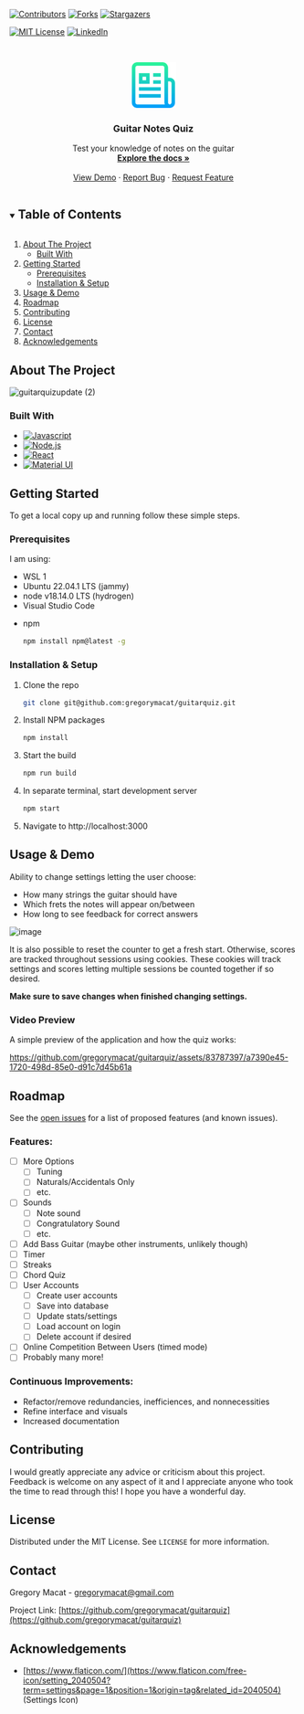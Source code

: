 <!--
*** Thanks for checking out the Best-README-Template. If you have a suggestion
*** that would make this better, please fork the repo and create a pull request
*** or simply open an issue with the tag "enhancement".
*** Thanks again! Now go create something AMAZING! :D
-->



<!-- PROJECT SHIELDS -->
<!--
*** I'm using markdown "reference style" links for readability.
*** Reference links are enclosed in brackets [ ] instead of parentheses ( ).
*** See the bottom of this document for the declaration of the reference variables
*** for contributors-url, forks-url, etc. This is an optional, concise syntax you may use.
*** https://www.markdownguide.org/basic-syntax/#reference-style-links
-->
[![Contributors][contributors-shield]][contributors-url]
[![Forks][forks-shield]][forks-url]
[![Stargazers][stars-shield]][stars-url]
<!-- [![Issues][issues-shield]][issues-url] -->
[![MIT License][license-shield]][license-url]
[![LinkedIn][linkedin-shield]][linkedin-url]



<!-- PROJECT LOGO -->
<br />
<p align="center">
  <a href="https://github.com/gregorymacat/guitarquiz">
    <img src="images/logo.png" alt="Logo" width="80" height="80">
  </a>

  <h3 align="center">Guitar Notes Quiz</h3>

  <p align="center">
    Test your knowledge of notes on the guitar
    <br />
    <a href="https://github.com/gregorymacat/guitarquiz"><strong>Explore the docs »</strong></a>
    <br />
    <br />
    <a href="https://github.com/gregorymacat/guitarquiz">View Demo</a>
    ·
    <a href="https://github.com/gregorymacat/guitarquiz/issues">Report Bug</a>
    ·
    <a href="https://github.com/gregorymacat/guitarquiz/issues">Request Feature</a>
  </p>
</p>



<!-- TABLE OF CONTENTS -->
<details open="open">
  <summary><h2 style="display: inline-block">Table of Contents</h2></summary>
  <ol>
    <li>
      <a href="#about-the-project">About The Project</a>
      <ul>
        <li><a href="#built-with">Built With</a></li>
      </ul>
    </li>
    <li>
      <a href="#getting-started">Getting Started</a>
      <ul>
        <li><a href="#prerequisites">Prerequisites</a></li>
        <li><a href="#installation--setup">Installation & Setup</a></li>
      </ul>
    </li>
    <li><a href="#usage--demo">Usage & Demo</a></li>
    <li><a href="#roadmap">Roadmap</a></li>
    <li><a href="#contributing">Contributing</a></li>
    <li><a href="#license">License</a></li>
    <li><a href="#contact">Contact</a></li>
    <li><a href="#acknowledgements">Acknowledgements</a></li>
  </ol>
</details>



<!-- ABOUT THE PROJECT -->
## About The Project
![guitarquizupdate (2)](https://github.com/gregorymacat/guitarquiz/assets/83787397/4d7cedf5-d55d-4b63-ba60-50f710b054b2)

### Built With
* [![Javascript][Javascript]][Javascript-url]
* [![Node.js][Node.js]][Node.js-url]
* [![React][React.js]][React-url]
* [![Material UI][MaterialUI]][MaterialUI-url]

<!-- GETTING STARTED -->
## Getting Started

To get a local copy up and running follow these simple steps.

### Prerequisites

I am using:
- WSL 1
- Ubuntu 22.04.1 LTS (jammy)
- node v18.14.0 LTS (hydrogen)
- Visual Studio Code
* npm
  ```sh
  npm install npm@latest -g
  ```

<!-- Installation & Setup -->
### Installation & Setup

1. Clone the repo
   ```sh
   git clone git@github.com:gregorymacat/guitarquiz.git
   ```
2. Install NPM packages
   ```sh
   npm install
   ```
3. Start the build
   ```sh
   npm run build
   ```
4. In separate terminal, start development server
   ```sh
   npm start
   ```
5. Navigate to http://localhost:3000


<!-- USAGE EXAMPLES -->
## Usage & Demo
Ability to change settings letting the user choose:
- How many strings the guitar should have
- Which frets the notes will appear on/between
- How long to see feedback for correct answers

![image](https://github.com/gregorymacat/guitarquiz/assets/83787397/a8e6f5fa-4655-47d3-81d3-ae7344101dc1)

It is also possible to reset the counter to get a fresh start. Otherwise, scores are tracked throughout sessions using cookies. These cookies will track settings and scores
letting multiple sessions be counted together if so desired.

**Make sure to save changes when finished changing settings.**

### Video Preview
A simple preview of the application and how the quiz works:


https://github.com/gregorymacat/guitarquiz/assets/83787397/a7390e45-1720-498d-85e0-d91c7d45b61a


<!-- ROADMAP -->
## Roadmap

See the [open issues](https://github.com/gregorymacat/guitarquiz/issues) for a list of proposed features (and known issues).

### Features:
- [ ] More Options
  - [ ] Tuning
  - [ ] Naturals/Accidentals Only
  - [ ] etc.
- [ ] Sounds
  - [ ] Note sound
  - [ ] Congratulatory Sound
  - [ ] etc.
- [ ] Add Bass Guitar (maybe other instruments, unlikely though)
- [ ] Timer
- [ ] Streaks
- [ ] Chord Quiz
- [ ] User Accounts
  - [ ] Create user accounts
  - [ ] Save into database
  - [ ] Update stats/settings
  - [ ] Load account on login
  - [ ] Delete account if desired 
- [ ] Online Competition Between Users (timed mode)
- [ ] Probably many more!

### Continuous Improvements:
- Refactor/remove redundancies, inefficiences, and nonnecessities
- Refine interface and visuals
- Increased documentation

<!-- CONTRIBUTING -->
## Contributing

I would greatly appreciate any advice or criticism about this project. Feedback is welcome on any aspect of it and I appreciate anyone who took the time to
read through this! I hope you have a wonderful day.

<!-- 1. Fork the Project
2. Create your Feature Branch (`git checkout -b feature/AmazingFeature`)
3. Commit your Changes (`git commit -m 'Add some AmazingFeature'`)
4. Push to the Branch (`git push origin feature/AmazingFeature`)
5. Open a Pull Request -->



<!-- LICENSE -->
## License

Distributed under the MIT License. See `LICENSE` for more information.

<!-- CONTACT -->
## Contact

Gregory Macat - gregorymacat@gmail.com

Project Link: [https://github.com/gregorymacat/guitarquiz](https://github.com/gregorymacat/guitarquiz)



<!-- ACKNOWLEDGEMENTS -->
## Acknowledgements

* [https://www.flaticon.com/](https://www.flaticon.com/free-icon/setting_2040504?term=settings&page=1&position=1&origin=tag&related_id=2040504) (Settings Icon)


<!-- MARKDOWN LINKS & IMAGES -->
<!-- https://www.markdownguide.org/basic-syntax/#reference-style-links -->
[contributors-shield]: https://img.shields.io/github/contributors/gregorymacat/repo.svg?style=for-the-badge
[contributors-url]: https://github.com/gregorymacat/repo/graphs/contributors
[forks-shield]: https://img.shields.io/github/forks/gregorymacat/repo.svg?style=for-the-badge
[forks-url]: https://github.com/gregorymacat/repo/network/members
[stars-shield]: https://img.shields.io/github/stars/gregorymacat/repo.svg?style=for-the-badge
[stars-url]: https://github.com/gregorymacat/repo/stargazers
[issues-shield]: https://img.shields.io/github/issues/gregorymacat/repo.svg?style=for-the-badge
[issues-url]: https://github.com/gregorymacat/guitarquiz/issues
[license-shield]: https://img.shields.io/github/license/gregorymacat/repo.svg?style=for-the-badge
[license-url]: https://github.com/gregorymacat/repo/blob/main/LICENSE.txt
[linkedin-shield]: https://img.shields.io/badge/-LinkedIn-black.svg?style=for-the-badge&logo=linkedin&colorB=555
[linkedin-url]: https://linkedin.com/in/gregorymacat
[Javascript]: https://img.shields.io/badge/JavaScript-F7DF1E?style=for-the-badge&logo=javascript&logoColor=black
[Javascript-url]: https://www.javascript.com/
[Node.js]: https://img.shields.io/badge/Node.js-43853D?style=for-the-badge&logo=node.js&logoColor=white
[Node.js-url]: https://nodejs.org/en
[React.js]: https://img.shields.io/badge/React-20232A?style=for-the-badge&logo=react&logoColor=61DAFB
[React-url]: https://reactjs.org/
[MaterialUI]: https://img.shields.io/badge/Material--UI-0081CB?style=for-the-badge&logo=material-ui&logoColor=white
[MaterialUI-url]: https://mui.com/
